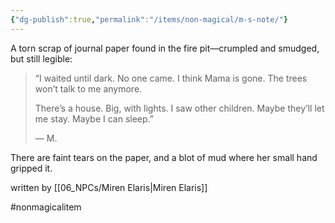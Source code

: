 ```yaml
---
{"dg-publish":true,"permalink":"/items/non-magical/m-s-note/"}
---
```


A torn scrap of journal paper found in the fire pit—crumpled and smudged, but still legible:

> “I waited until dark. No one came. I think Mama is gone. The trees won’t talk to me anymore.
> 
> There’s a house. Big, with lights. I saw other children. Maybe they’ll let me stay. Maybe I can sleep.”
> 
> — M.

There are faint tears on the paper, and a blot of mud where her small hand gripped it.

written by [[06_NPCs/Miren Elaris\|Miren Elaris]]

#nonmagicalitem